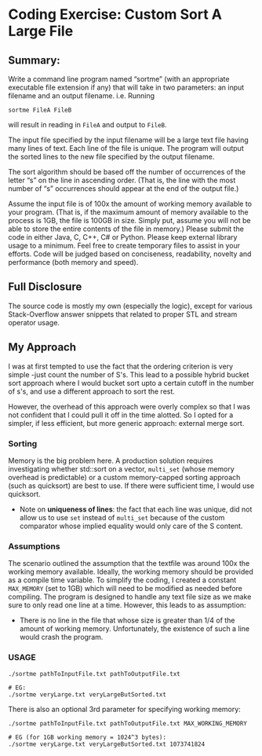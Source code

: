 # Coding Exercise: Custom Sort A Large File

## Summary:

Write a command line program named “sortme” (with an appropriate executable file extension if
any) that will take in two parameters: an input filename and an output filename.
i.e. Running 

```
sortme FileA FileB
```
 
will result in reading in `FileA` and output to `FileB`.

The input file specified by the input filename will be a large text file having many lines of
text. Each line of the file is unique. The program will output the sorted lines to the new file
specified by the output filename.

The sort algorithm should be based off the number of occurrences of the letter “s” on the line in
ascending order. (That is, the line with the most number of “s” occurrences should appear at the
end of the output file.)

Assume the input file is of 100x the amount of working memory available to your program.
(That is, if the maximum amount of memory available to the process is 1GB, the file is 100GB in
size. Simply put, assume you will not be able to store the entire contents of the file in memory.)
Please submit the code in either Java, C, C++, C# or Python. Please keep external library usage
to a minimum. Feel free to create temporary files to assist in your efforts.
Code will be judged based on conciseness, readability, novelty and performance (both memory
and speed).

## Full Disclosure
The source code is mostly my own (especially the logic), 
except for various Stack-Overflow answer
snippets that related to proper STL and stream operator usage.

## My Approach
I was at first tempted to use the fact that the ordering criterion is very
simple -just count the number of S's. This lead to a possible hybrid bucket
sort approach where I would bucket sort upto a certain cutoff in the number of s's,
and use a different approach to sort the rest.

However, the overhead of this approach were overly complex so that I was not
confident that I could pull it off in the time alotted. So I opted for a simpler,
if less efficient, but more generic approach: external merge sort.

### Sorting
Memory is the big problem here. A production solution requires investigating
whether std::sort on a vector, `multi_set` (whose memory overhead is predictable) or a 
custom memory-capped sorting approach (such as quicksort) are best to use.
If there were sufficient time, I would use quicksort.

* Note on **uniqueness of lines**: the fact that each line was unique,
did not allow us to use `set` instead of `multi_set` because
of the custom comparator whose implied equality would only care of the S content.

### Assumptions
The scenario outlined the assumption that the textfile was around 100x the
working memory available. Ideally, the working memory should be provided
as a compile time variable. To simplify the coding, I created a constant
`MAX_MEMORY` (set to 1GB) which will need to be modified as needed before
compiling. The program is designed to handle any text file size as we make 
sure to only read one line at a time. However, this leads to as assumption:

* There is no line in the file that whose size is greater than 1/4 of the 
amount of working memory. Unfortunately, the existence of such a line
would crash the program.

### USAGE
```
./sortme pathToInputFile.txt pathToOutputFile.txt

# EG:
./sortme veryLarge.txt veryLargeButSorted.txt
```
There is also an optional 3rd parameter for specifying working memory:
```
./sortme pathToInputFile.txt pathToOutputFile.txt MAX_WORKING_MEMORY

# EG (for 1GB working memory = 1024^3 bytes):
./sortme veryLarge.txt veryLargeButSorted.txt 1073741824
```

